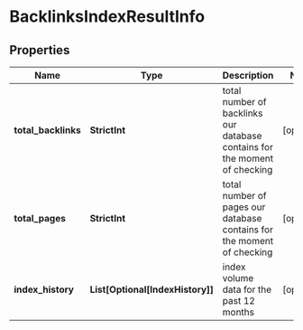 # BacklinksIndexResultInfo


## Properties

| Name | Type | Description | Notes |
|------------ | ------------- | ------------- | -------------|
**total_backlinks** | **StrictInt** | total number of backlinks our database contains for the moment of checking |[optional]|
**total_pages** | **StrictInt** | total number of pages our database contains for the moment of checking |[optional]|
**index_history** | **List[Optional[IndexHistory]]** | index volume data for the past 12 months |[optional]|
